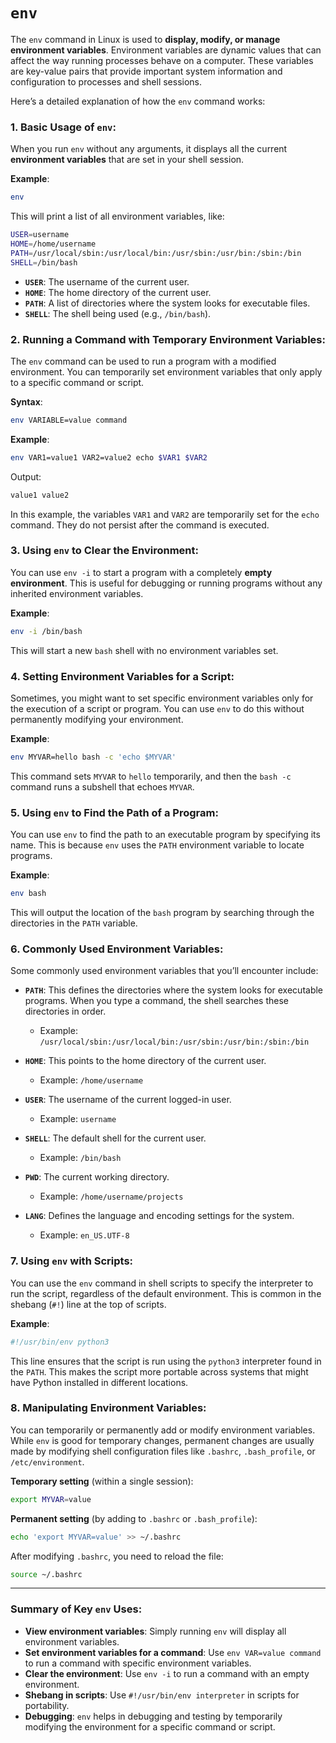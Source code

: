 # `env` 

The `env` command in Linux is used to **display, modify, or manage environment variables**. Environment variables are dynamic values that can affect the way running processes behave on a computer. These variables are key-value pairs that provide important system information and configuration to processes and shell sessions.

Here’s a detailed explanation of how the `env` command works:

### 1. **Basic Usage of `env`**:
   When you run `env` without any arguments, it displays all the current **environment variables** that are set in your shell session.

   **Example**:
   ```bash
   env
   ```

   This will print a list of all environment variables, like:
   ```bash
   USER=username
   HOME=/home/username
   PATH=/usr/local/sbin:/usr/local/bin:/usr/sbin:/usr/bin:/sbin:/bin
   SHELL=/bin/bash
   ```

   - **`USER`**: The username of the current user.
   - **`HOME`**: The home directory of the current user.
   - **`PATH`**: A list of directories where the system looks for executable files.
   - **`SHELL`**: The shell being used (e.g., `/bin/bash`).

### 2. **Running a Command with Temporary Environment Variables**:
   The `env` command can be used to run a program with a modified environment. You can temporarily set environment variables that only apply to a specific command or script.

   **Syntax**:
   ```bash
   env VARIABLE=value command
   ```

   **Example**:
   ```bash
   env VAR1=value1 VAR2=value2 echo $VAR1 $VAR2
   ```

   Output:
   ```bash
   value1 value2
   ```

   In this example, the variables `VAR1` and `VAR2` are temporarily set for the `echo` command. They do not persist after the command is executed.

### 3. **Using `env` to Clear the Environment**:
   You can use `env -i` to start a program with a completely **empty environment**. This is useful for debugging or running programs without any inherited environment variables.

   **Example**:
   ```bash
   env -i /bin/bash
   ```

   This will start a new `bash` shell with no environment variables set.

### 4. **Setting Environment Variables for a Script**:
   Sometimes, you might want to set specific environment variables only for the execution of a script or program. You can use `env` to do this without permanently modifying your environment.

   **Example**:
   ```bash
   env MYVAR=hello bash -c 'echo $MYVAR'
   ```

   This command sets `MYVAR` to `hello` temporarily, and then the `bash -c` command runs a subshell that echoes `MYVAR`.

### 5. **Using `env` to Find the Path of a Program**:
   You can use `env` to find the path to an executable program by specifying its name. This is because `env` uses the `PATH` environment variable to locate programs.

   **Example**:
   ```bash
   env bash
   ```

   This will output the location of the `bash` program by searching through the directories in the `PATH` variable.

### 6. **Commonly Used Environment Variables**:
   Some commonly used environment variables that you’ll encounter include:

   - **`PATH`**: This defines the directories where the system looks for executable programs. When you type a command, the shell searches these directories in order.
     - Example: `/usr/local/sbin:/usr/local/bin:/usr/sbin:/usr/bin:/sbin:/bin`

   - **`HOME`**: This points to the home directory of the current user.
     - Example: `/home/username`

   - **`USER`**: The username of the current logged-in user.
     - Example: `username`

   - **`SHELL`**: The default shell for the current user.
     - Example: `/bin/bash`

   - **`PWD`**: The current working directory.
     - Example: `/home/username/projects`

   - **`LANG`**: Defines the language and encoding settings for the system.
     - Example: `en_US.UTF-8`

### 7. **Using `env` with Scripts**:
   You can use the `env` command in shell scripts to specify the interpreter to run the script, regardless of the default environment. This is common in the shebang (`#!`) line at the top of scripts.

   **Example**:
   ```bash
   #!/usr/bin/env python3
   ```

   This line ensures that the script is run using the `python3` interpreter found in the `PATH`. This makes the script more portable across systems that might have Python installed in different locations.

### 8. **Manipulating Environment Variables**:
   You can temporarily or permanently add or modify environment variables. While `env` is good for temporary changes, permanent changes are usually made by modifying shell configuration files like `.bashrc`, `.bash_profile`, or `/etc/environment`.

   **Temporary setting** (within a single session):
   ```bash
   export MYVAR=value
   ```

   **Permanent setting** (by adding to `.bashrc` or `.bash_profile`):
   ```bash
   echo 'export MYVAR=value' >> ~/.bashrc
   ```

   After modifying `.bashrc`, you need to reload the file:
   ```bash
   source ~/.bashrc
   ```

---

### Summary of Key `env` Uses:
- **View environment variables**: Simply running `env` will display all environment variables.
- **Set environment variables for a command**: Use `env VAR=value command` to run a command with specific environment variables.
- **Clear the environment**: Use `env -i` to run a command with an empty environment.
- **Shebang in scripts**: Use `#!/usr/bin/env interpreter` in scripts for portability.
- **Debugging**: `env` helps in debugging and testing by temporarily modifying the environment for a specific command or script.

